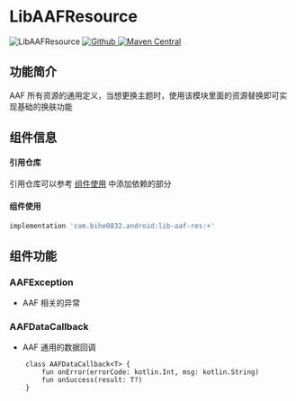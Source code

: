 # LibAAFResource

![LibAAFResource](https://img.shields.io/badge/AndroidAppFactory-LibAAFResource-brightgreen)
[ ![Github](https://img.shields.io/badge/Github-LibAAFResource-brightgreen?style=social) ](https://github.com/bihe0832/AndroidAppFactory/tree/master/LibAAFResource)
[ ![Maven Central](https://img.shields.io/maven-central/v/com.bihe0832.android/lib-aaf-res) ](https://search.maven.org/artifact/com.bihe0832.android/lib-aaf-res)

## 功能简介

AAF 所有资源的通用定义，当想更换主题时，使用该模块里面的资源替换即可实现基础的换肤功能
 
## 组件信息

#### 引用仓库

引用仓库可以参考 [组件使用](./../start.md) 中添加依赖的部分

#### 组件使用

```groovy
implementation 'com.bihe0832.android:lib-aaf-res:+'
```

## 组件功能

### AAFException

- AAF 相关的异常

### AAFDataCallback

- AAF 通用的数据回调

```
    class AAFDataCallback<T> {
        fun onError(errorCode: kotlin.Int, msg: kotlin.String)
        fun onSuccess(result: T?)
    }
```
